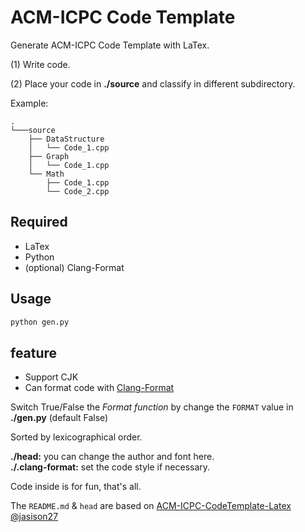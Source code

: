 ACM-ICPC Code Template
==============================
Generate ACM-ICPC Code Template with LaTex.

(1) Write code.

(2) Place your code in **./source** and classify in different subdirectory.

Example:
```
.
└───source
    ├── DataStructure
    │   └── Code_1.cpp
    ├── Graph
    │   └── Code_1.cpp
    └── Math
        ├── Code_1.cpp
        └── Code_2.cpp
```
## Required
- LaTex
- Python
- (optional) Clang-Format

## Usage
``` python
python gen.py
```
## feature
- Support CJK
- Can format code with [Clang-Format](http://clang.llvm.org/docs/ClangFormat.html)

Switch True/False the *Format function* by change the `FORMAT` value in **./gen.py** (default False)

Sorted by lexicographical order.

**./head:** you can change the author and font here.</br>
**./.clang-format:** set the code style if necessary.</br>

Code inside is for fun, that's all.

The `README.md` & `head` are based on [ACM-ICPC-CodeTemplate-Latex @jasison27](https://github.com/jasison27/ACM-ICPC-CodeTemplate-Latex)